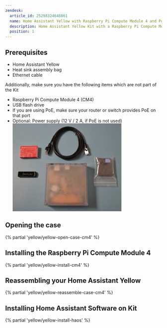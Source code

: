 ```yaml
---
zendesk:
  article_id: 25298324648861
  name: Home Assistant Yellow with Raspberry Pi Compute Module 4 and PoE
  description: Home Assistant Yellow Kit with a Raspberry Pi Compute Module 4 and PoE).
  position: 1
---
```


## Prerequisites

- Home Assistant Yellow
- Heat sink assembly bag
- Ethernet cable

Additionally, make sure you have the following items which are not part of the Kit

- Raspberry Pi Compute Module 4 (CM4)
- USB flash drive
- If you are using PoE, make sure your router or switch provides PoE on that port
- Optional: Power supply (12 V / 2 A, if PoE is not used)
  ![Image showing the Home Assistant Yellow with a Raspberry Pi Compute Module 4, Heat sink assembly bag, Ethernet cable, power supply, and a USB flash drive](/static/img/yellow/kit-poe.jpeg)

## Opening the case

{% partial 'yellow/yellow-open-case-cm4' %}

## Installing the Raspberry Pi Compute Module 4

{% partial 'yellow/yellow-install-cm4' %}

## Reassembling your Home Assistant Yellow

{% partial 'yellow/yellow-reassemble-case-cm4' %}

## Installing Home Assistant Software on Kit

{% partial 'yellow/yellow-install-haos' %}
